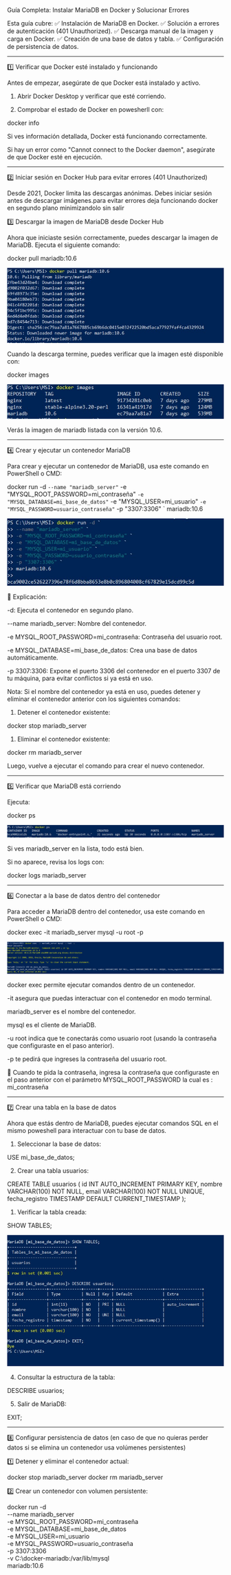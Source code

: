Guía Completa: Instalar MariaDB en Docker y Solucionar Errores

Esta guía cubre:
✅ Instalación de MariaDB en Docker.
✅ Solución a errores de autenticación (401 Unauthorized).
✅ Descarga manual de la imagen y carga en Docker.
✅ Creación de una base de datos y tabla.
✅ Configuración de persistencia de datos.


---

1️⃣ Verificar que Docker esté instalado y funcionando

Antes de empezar, asegúrate de que Docker está instalado y activo.

1. Abrir Docker Desktop y verificar que esté corriendo.


2. Comprobar el estado de Docker en powesherll con:

docker info

Si ves información detallada, Docker está funcionando correctamente.

Si hay un error como "Cannot connect to the Docker daemon", asegúrate de que Docker esté en ejecución.


---

2️⃣ Iniciar sesión en Docker Hub para evitar errores (401 Unauthorized)

Desde 2021, Docker limita las descargas anónimas. Debes iniciar sesión antes de descargar imágenes.para evitar errores deja funcionando docker en segundo plano minimizandolo sin salir



3️⃣ Descargar la imagen de MariaDB desde Docker Hub

Ahora que iniciaste sesión correctamente, puedes descargar la imagen de MariaDB. Ejecuta el siguiente comando:


docker pull mariadb:10.6

![alt text](<WhatsApp Image 2025-02-13 at 10.17.20.jpeg>)


Cuando la descarga termine, puedes verificar que la imagen esté disponible con:


docker images

![alt text](<WhatsApp Image 2025-02-13 at 10.17.39.jpeg>) 


Verás la imagen de mariadb listada con la versión 10.6.


---

4️⃣ Crear y ejecutar un contenedor MariaDB

Para crear y ejecutar un contenedor de MariaDB, usa este comando en PowerShell o CMD:


docker run -d `
 --name "mariadb_server" `
-e "MYSQL_ROOT_PASSWORD=mi_contraseña" `
-e "MYSQL_DATABASE=mi_base_de_datos" `
-e "MYSQL_USER=mi_usuario" `
-e "MYSQL_PASSWORD=usuario_contraseña" `
-p "3307:3306" `
mariadb:10.6


![alt text](<WhatsApp Image 2025-02-13 at 10.18.00.jpeg>)



📌 Explicación:

-d: Ejecuta el contenedor en segundo plano.

--name mariadb_server: Nombre del contenedor.

-e MYSQL_ROOT_PASSWORD=mi_contraseña: Contraseña del usuario root.

-e MYSQL_DATABASE=mi_base_de_datos: Crea una base de datos automáticamente.

-p 3307:3306: Expone el puerto 3306 del contenedor en el puerto 3307 de tu máquina, para evitar conflictos si ya está en uso.


Nota: Si el nombre del contenedor ya está en uso, puedes detener y eliminar el contenedor anterior con los siguientes comandos:

1. Detener el contenedor existente:
   

docker stop mariadb_server


1. Eliminar el contenedor existente:
   

docker rm mariadb_server


Luego, vuelve a ejecutar el comando para crear el nuevo contenedor.


---

5️⃣ Verificar que MariaDB está corriendo

Ejecuta:

docker ps

![alt text](<WhatsApp Image 2025-02-13 at 10.18.26-1.jpeg>)



Si ves mariadb_server en la lista, todo está bien.

Si no aparece, revisa los logs con:

docker logs mariadb_server


---

6️⃣ Conectar a la base de datos dentro del contenedor

Para acceder a MariaDB dentro del contenedor, usa este comando en PowerShell o CMD:


docker exec -it mariadb_server mysql -u root -p

![alt text](<WhatsApp Image 2025-02-13 at 10.19.33.jpeg>)



docker exec permite ejecutar comandos dentro de un contenedor.

-it asegura que puedas interactuar con el contenedor en modo terminal.

mariadb_server es el nombre del contenedor.

mysql es el cliente de MariaDB.

-u root indica que te conectarás como usuario root (usando la contraseña que configuraste en el paso anterior).

-p te pedirá que ingreses la contraseña del usuario root.


🔹 Cuando te pida la contraseña, ingresa la contraseña que configuraste en el paso anterior con el parámetro MYSQL_ROOT_PASSWORD la cual es : mi_contraseña


---

7️⃣ Crear una tabla en la base de datos

Ahora que estás dentro de MariaDB, puedes ejecutar comandos SQL en el mismo poweshell para interactuar con tu base de datos.

1. Seleccionar la base de datos:

USE mi_base_de_datos;


2. Crear una tabla usuarios:

CREATE TABLE usuarios (
    id INT AUTO_INCREMENT PRIMARY KEY,
    nombre VARCHAR(100) NOT NULL,
    email VARCHAR(100) NOT NULL UNIQUE,
    fecha_registro TIMESTAMP DEFAULT CURRENT_TIMESTAMP
);



1. Verificar la tabla creada:

SHOW TABLES;

![alt text](<WhatsApp Image 2025-02-13 at 10.19.46-1.jpeg>)



4. Consultar la estructura de la tabla:

DESCRIBE usuarios;


5. Salir de MariaDB:

EXIT;



---

8️⃣ Configurar persistencia de datos (en caso de que no quieras perder datos si se elimina un contenedor usa volúmenes persistentes)



1️⃣ Detener y eliminar el contenedor actual:

docker stop mariadb_server
docker rm mariadb_server

2️⃣ Crear un contenedor con volumen persistente:

docker run -d \
  --name mariadb_server \
  -e MYSQL_ROOT_PASSWORD=mi_contraseña \
  -e MYSQL_DATABASE=mi_base_de_datos \
  -e MYSQL_USER=mi_usuario \
  -e MYSQL_PASSWORD=usuario_contraseña \
  -p 3307:3306 \
  -v C:\docker-mariadb:/var/lib/mysql \
  mariadb:10.6

